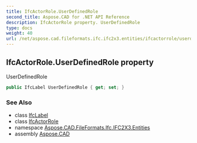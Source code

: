 ```yaml
---
title: IfcActorRole.UserDefinedRole
second_title: Aspose.CAD for .NET API Reference
description: IfcActorRole property. UserDefinedRole
type: docs
weight: 40
url: /net/aspose.cad.fileformats.ifc.ifc2x3.entities/ifcactorrole/userdefinedrole/
---
```

## IfcActorRole.UserDefinedRole property

UserDefinedRole

```csharp
public IfcLabel UserDefinedRole { get; set; }
```

### See Also

* class [IfcLabel](../../../aspose.cad.fileformats.ifc.ifc2x3.types/ifclabel/)
* class [IfcActorRole](../)
* namespace [Aspose.CAD.FileFormats.Ifc.IFC2X3.Entities](../../ifcactorrole/)
* assembly [Aspose.CAD](../../../)


